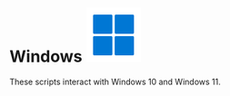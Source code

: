 # Windows ![Windows11LogoIcon](https://raw.githubusercontent.com/johngagefaulkner/PowerShell/main/Icons/microsoft-windows-11.svg)
These scripts interact with Windows 10 and Windows 11.
